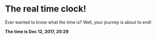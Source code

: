 # The real time clock!

Ever wanted to know what the time is? Well, your journey is about to end!

**The time is Dec 12, 2017, 20:29**